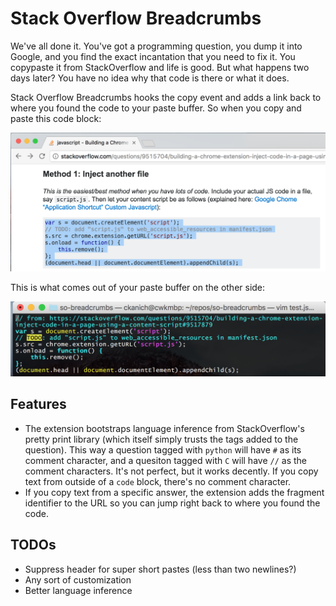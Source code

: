# Stack Overflow Breadcrumbs

We've all done it. You've got a programming question, you dump it into Google, and you find the exact incantation that you need to fix it. You copypaste it from StackOverflow and life is good. But what happens two days later? You have no idea why that code is there or what it does.

Stack Overflow Breadcrumbs hooks the copy event and adds a link back to where you found the code to your paste buffer. So when you copy and paste this code block:

![input text selection](docs/input.png "Code goes in")

This is what comes out of your paste buffer on the other side:

![output text](docs/output.png "Commented code comes out")

## Features

* The extension bootstraps language inference from StackOverflow's pretty print library (which itself simply trusts the tags added to the question). This way a question tagged with `python` will have `#` as its comment character, and a quesiton tagged with `C` will have `//` as the comment characters. It's not perfect, but it works decently. If you copy text from outside of a `code` block, there's no comment character.
* If you copy text from a specific answer, the extension adds the fragment identifier to the URL so you can jump right back to where you found the code.

## TODOs

* Suppress header for super short pastes (less than two newlines?)
* Any sort of customization
* Better language inference
